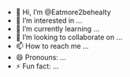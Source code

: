 - 👋 Hi, I’m @Eatmore2behealty
- 👀 I’m interested in ...
- 🌱 I’m currently learning ...
- 💞️ I’m looking to collaborate on ...
- 📫 How to reach me ...
- 😄 Pronouns: ...
- ⚡ Fun fact: ...

<!---
Eatmore2behealty/Eatmore2behealty is a ✨ special ✨ repository because its `README.md` (this file) appears on your GitHub profile.
You can click the Preview link to take a look at your changes.
--->
